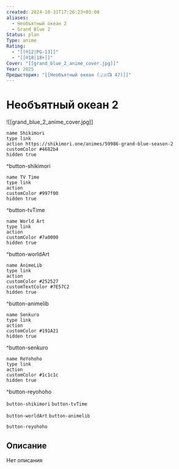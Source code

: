 ```yaml
---
created: 2024-10-31T17:26:23+03:00
aliases:
  - Необъятный океан 2
  - Grand Blue 2
Status: plan
Type: anime
Rating:
  - "[[®️12|PG-13]]"
  - "[[®️18|18+]]"
Cover: "[[grand_blue_2_anime_cover.jpg]]"
Year: 2025
Предыстория: "[[Необъятный океан (🇯🇵📺 47)]]"
---
```


# Необъятный океан 2

![[grand_blue_2_anime_cover.jpg]]

```button
name Shikimori
type link
action https://shikimori.one/animes/59986-grand-blue-season-2
customColor #4682b4
hidden true
```
^button-shikimori

```button
name TV Time
type link
action 
customColor #997f00
hidden true
```
^button-tvTime

```button
name World Art
type link
action 
customColor #7a0000
hidden true
```
^button-worldArt

```button
name AnimeLib
type link
action 
customColor #252527
customTextColor #7E57C2
hidden true
```
^button-animelib

```button
name Senkuro
type link
action 
customColor #191A21
hidden true
```
^button-senkuro

```button
name ReYohoho
type link
action 
customColor #1c1c1c
hidden true
```
^button-reyohoho



`button-shikimori` `button-tvTime`

`button-worldArt` `button-animelib`

`button-reyohoho`

## Описание

Нет описания
